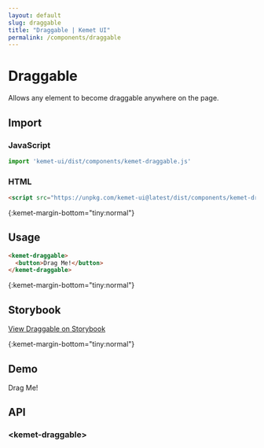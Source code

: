 ```yaml
---
layout: default
slug: draggable
title: "Draggable | Kemet UI"
permalink: /components/draggable
---
```


# Draggable

Allows any element to become draggable anywhere on the page.

## Import 

### JavaScript
```javascript
import 'kemet-ui/dist/components/kemet-draggable.js'
```
### HTML
```html
<script src="https://unpkg.com/kemet-ui@latest/dist/components/kemet-draggable.js" type="module"></script>
```


{:kemet-margin-bottom="tiny:normal"}
## Usage

```html
<kemet-draggable>
  <button>Drag Me!</button>
</kemet-draggable>
```


{:kemet-margin-bottom="tiny:normal"}
## Storybook

[View Draggable on Storybook](https://storybook.kemet.dev/?path=/story/components-kemet-draggable--draggable)


{:kemet-margin-bottom="tiny:normal"}
## Demo

<docs-showcase>
<kemet-draggable memory="kemet-draggable-demo-memory">
  <docs-button>Drag Me!</docs-button>
</kemet-draggable>
</docs-showcase>

## API

### &lt;kemet-draggable&gt;

<docs-api-table base-url="{{ site.baseurl }}" component="kemet-draggable"></docs-api-table>
